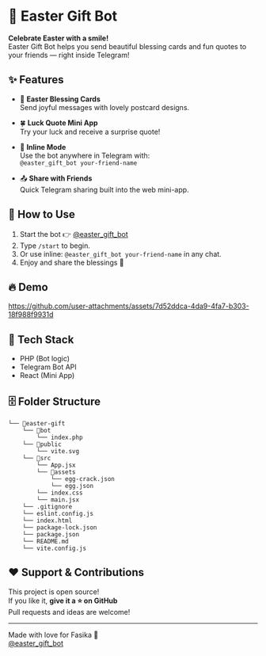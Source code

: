 # 🐣 Easter Gift Bot

**Celebrate Easter with a smile!**  
Easter Gift Bot helps you send beautiful blessing cards and fun quotes to your friends — right inside Telegram!

## ✨ Features

- 🌸 **Easter Blessing Cards**  
  Send joyful messages with lovely postcard designs.

- 🍀 **Luck Quote Mini App**  
  Try your luck and receive a surprise quote!

- 🧩 **Inline Mode**  
  Use the bot anywhere in Telegram with:  
  `@easter_gift_bot your-friend-name`

- 📤 **Share with Friends**  
  Quick Telegram sharing built into the web mini-app.

## 🚀 How to Use

1. Start the bot 👉 [@easter_gift_bot](https://t.me/easter_gift_bot)  
2. Type `/start` to begin.  
3. Or use inline: `@easter_gift_bot your-friend-name` in any chat.  
4. Enjoy and share the blessings 🎁

## 🔥 Demo
https://github.com/user-attachments/assets/7d52ddca-4da9-4fa7-b303-18f988f9931d



## 🧠 Tech Stack

- PHP (Bot logic)
- Telegram Bot API
- React (Mini App)

## 🗄 Folder Structure

```
└── 📁easter-gift
    └── 📁bot
        └── index.php
    └── 📁public
        └── vite.svg
    └── 📁src
        └── App.jsx
        └── 📁assets
            └── egg-crack.json
            └── egg.json
        └── index.css
        └── main.jsx
    └── .gitignore
    └── eslint.config.js
    └── index.html
    └── package-lock.json
    └── package.json
    └── README.md
    └── vite.config.js
```

## ❤️ Support & Contributions

This project is open source!  
If you like it, **give it a ⭐️ on GitHub**  
Pull requests and ideas are welcome!

---

Made with love for Fasika 🌼  
[@easter_gift_bot](https://t.me/easter_gift_bot)
